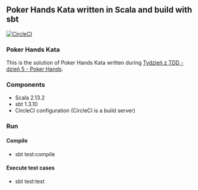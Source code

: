 ## Poker Hands Kata written in Scala and build with sbt

[![CircleCI](https://circleci.com/gh/danielkaroldudek/PokerHandScalaKata.svg?style=shield)](https://circleci.com/gh/danielkaroldudek/PokerHandScalaKata)

### Poker Hands Kata
This is the solution of Poker Hands Kata written during [Tydzień z TDD - dzień 5 - Poker Hands](https://www.youtube.com/watch?v=ktOZmvQeOD4).

### Components
* Scala 2.13.2
* sbt 1.3.10
* CircleCI configuration (CircleCI is a build server)

### Run
#### Compile
* sbt test:compile
#### Execute test cases
* sbt test:test
